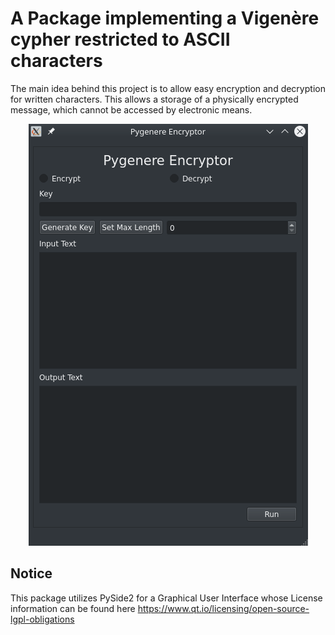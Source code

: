 # A Package implementing a Vigenère cypher restricted to ASCII characters
  The main idea behind this project is to allow easy encryption and decryption for written characters. This allows a storage of a physically encrypted message, which cannot be accessed by electronic means.
  
  <p align="center">
  <img src="https://github.com/rc14193/PyGenereEncryptor/blob/master/PyGenereScreenshot.png" />
</p>
  
## Notice
This package utilizes PySide2 for a Graphical User Interface whose License information can be found here https://www.qt.io/licensing/open-source-lgpl-obligations
